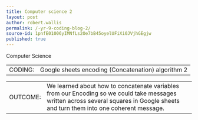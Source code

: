 ```yaml
---
title: Computer science 2
layout: post
author: robert.wallis
permalink: /-yr-9-coding-blog-2/
source-id: 1pnfE01006yIMNfLs2Oe7bB45oyelUFiXi0JVjhGEgjw
published: true
---
```

Computer Science

<table>
  <tr>
    <td>CODING:</td>
    <td>Google sheets encoding (Concatenation) algorithm 2</td>
  </tr>
</table>


<table>
  <tr>
    <td>OUTCOME: </td>
    <td>We learned about how to concatenate variables from our Encoding so we could take messages written across several squares in Google sheets and turn them into one coherent message.                                                          </td>
  </tr>
</table>


